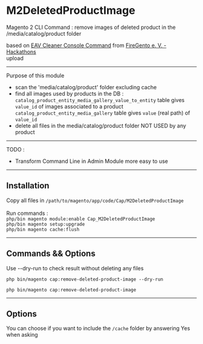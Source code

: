 # M2DeletedProductImage
Magento 2 CLI Command : remove images of deleted product in the /media/catalog/product folder

based on [EAV Cleaner Console Command](https://github.com/magento-hackathon/EAVCleaner/tree/magento2) from [FireGento e. V. - Hackathons](https://github.com/magento-hackathon)<br/>
upload

--------------------
Purpose of this module

- scan the 'media/catalog/product' folder excluding cache
- find all images used by products in the DB :<br/>
`catalog_product_entity_media_gallery_value_to_entity` table gives `value_id` of images associated to a product<br/>
`catalog_product_entity_media_gallery` table gives `value` (real path) of `value_id`
- delete all files in the media/catalog/product folder NOT USED by any product


--------------------
TODO :

- Transform Command Line in Admin Module more easy to use

----------------------
## Installation

Copy all files in `/path/to/magento/app/code/Cap/M2DeletedProductImage`<br/><br/>
Run commands : <br/>
`php/bin magento module:enable Cap_M2DeletedProductImage`<br/>
`php/bin magento setup:upgrade`<br/>
`php/bin magento cache:flush`<br/>

----------------------
## Commands && Options

Use --dry-run to check result without deleting any files

`php bin/magento cap:remove-deleted-product-image --dry-run`

`php bin/magento cap:remove-deleted-product-image`

----------------------
## Options

You can choose if you want to include the `/cache` folder by answering Yes when asking
